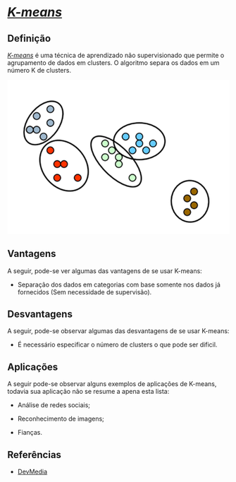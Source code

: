[K-means]: ./docs/kmeans.png "K-means Example"
# [_K-means_](./K-MeansClustering.ipynb)

## Definição

[_K-means_](./K-MeansClustering.ipynb) é uma técnica de aprendizado não supervisionado que permite o agrupamento de dados em clusters. O algoritmo separa os dados em um número K de clusters.

![K-means]


## Vantagens

A seguir, pode-se ver algumas das vantagens de se usar K-means:

- Separação dos dados em categorias com base somente nos dados já fornecidos (Sem necessidade de supervisão).

## Desvantagens

A seguir, pode-se observar algumas das desvantagens de se usar K-means:

- É necessário especificar o número de clusters o que pode ser dificil.

## Aplicações

A seguir pode-se observar alguns exemplos de aplicações de K-means, todavia sua aplicação não se resume a apena esta lista:

- Análise de redes sociais;

- Reconhecimento de imagens;

- Fianças.


## Referências

- [DevMedia](https://www.devmedia.com.br/data-mining-na-pratica-algoritmo-k-means/4584)